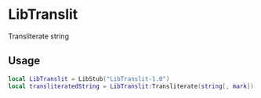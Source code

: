 # LibTranslit

Transliterate string

## Usage

```Lua
local LibTranslit = LibStub("LibTranslit-1.0")
local transliteratedString = LibTranslit:Transliterate(string[, mark])
```